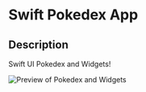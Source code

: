 # Swift Pokedex App

## Description

Swift UI Pokedex and Widgets!

![Preview of Pokedex and Widgets](https://i.imgur.com/V7nkxuZ.png)
